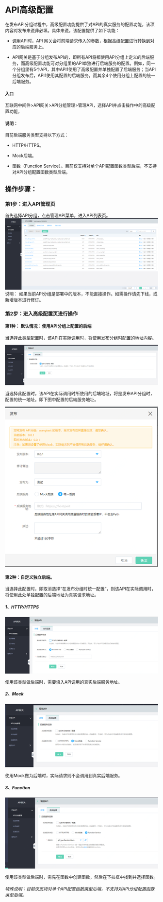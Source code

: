# API高级配置

在发布API分组过程中，高级配置功能提供了对API的真实服务的配置功能，该项内容对发布来说非必填。具体来说，该配置提供了如下功能：


- 调用API时，API 网关会将前端请求传入的参数，根据高级配置进行转换到对应的后端服务上。


- API网关是基于分组发布API的，即所有API将都使用API分组上定义的后端服务，而高级配置功能可对分组里的API单独进行后端服务的配置。例如，同一个分组里有5个API，其中API1使用了高级配置并单独配置了后端服务；当API分组发布后，API1使用其配置的后端服务，而其余4个使用分组上配置的统一后端服务。




#### 入口
互联网中间件>API网关>API分组管理>管理API，选择API并点击操作中的高级配置功能。

####   说明：


目前后端服务类型支持以下方式：


- HTTP/HTTPS。


- Mock后端。


- 函数（Function Service）。目前仅支持对单个API配置函数类型后端，不支持对API分组配置函数类型后端。



##  操作步骤：
###  第1步：进入API管理页
首先选择API分组，点击管理API菜单，进入API列表页。
 ![API列表](../../../../../image/Internet-Middleware/API-Gateway/apigroup-apilist.png)
说明：
如果当前API分组是部署中的版本，不能直接操作。如需操作请先下线，或新增版本进行修订。

###  第2步：进入高级配置页进行操作
####  第1种： 默认情况：使用API分组上配置的后端
当选择此类型配置时，该API在实际调用时，将使用发布分组时配置的地址内容。

 ![API列表](../../../../../image/Internet-Middleware/API-Gateway/apigroup-apilist-gjpz-mr.png)
 
 
当选择此配置时，该API在实际调用时所使用的后端地址，将是发布API分组时，配置的统一地址。即下图中配置的后端服务地址。

![发布](../../../../../image/Internet-Middleware/API-Gateway/apigroup-fb.png)



####   第2种：自定义独立后端。
当选择此配置时，即取消选择“在发布分组时统一配置”，则该API在实际调用时，将使用此处单独配置的后端地址为真实请求地址。

##### 1、HTTP/HTTPS

 ![API列表](../../../../../image/Internet-Middleware/API-Gateway/apigroup-apilist-gjpz-http.png)
 
 使用该类型做后端时，需要填入API调用的真实后端服务地址。
 

##### 2、Mock

 ![API列表](../../../../../image/Internet-Middleware/API-Gateway/apigroup-apilist-gjpz-mock.png)
 
使用Mock做为后端时，实际请求则不会调用到真实后端服务。

##### 3、Function

 ![API列表](../../../../../image/Internet-Middleware/API-Gateway/apigroup-apilist-gjpz-fun.png)
 
使用该类型做后端时，需先在函数中创建函数，然后在下拉框中找到并选择函数。
######  特殊说明：目前仅支持对单个API配置函数类型后端，不支持对API分组配置函数类型后端。
